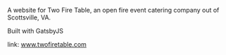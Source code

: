 A website for Two Fire Table, an open fire event catering company out of Scottsville, VA.

Built with GatsbyJS

link: www.twofiretable.com
